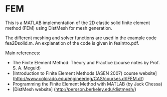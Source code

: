 # FEM
This is a MATLAB implementation of the 2D elastic solid finite element method (FEM) using DistMesh for mesh generation.

The different meshing and solver functions are used in the example code fea2Dsolid.m. An explanation of the code is given in feaIntro.pdf.

Main references:
* The Finite Element Method: Theory and Practice (course notes by Prof. S. A. Meguid)
* [Introduction to Finite Element Methods (ASEN 2007) course website] (http://www.colorado.edu/engineering/CAS/courses.d/IFEM.d/)
* Programming the Finite Element Method with MATLAB (by Jack Chessa)
* [DistMesh website] (http://persson.berkeley.edu/distmesh/) 
